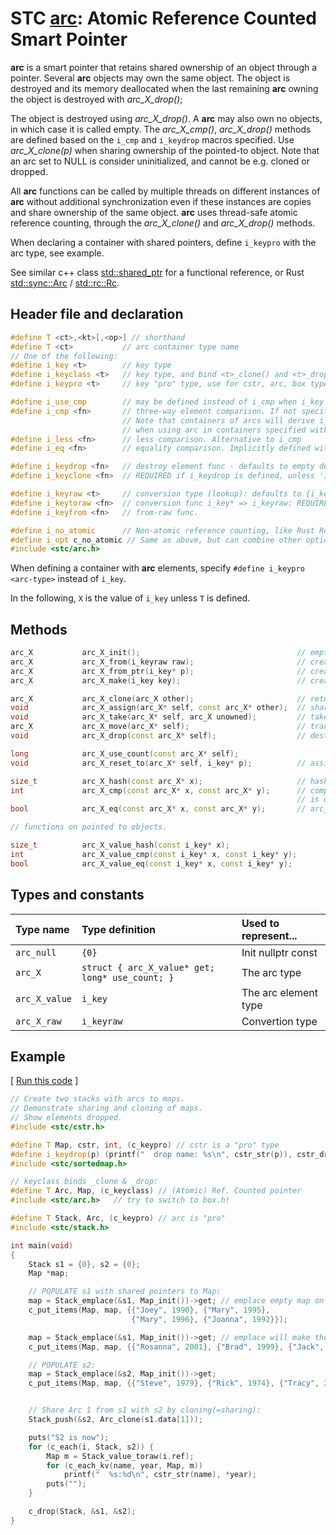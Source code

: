 # STC [arc](../include/stc/arc.h): Atomic Reference Counted Smart Pointer

**arc** is a smart pointer that retains shared ownership of an object through a pointer.
Several **arc** objects may own the same object. The object is destroyed and its memory
deallocated when the last remaining **arc** owning the object is destroyed with *arc_X_drop()*;

The object is destroyed using *arc_X_drop()*. A **arc** may also own no objects, in which
case it is called empty. The *arc_X_cmp()*, *arc_X_drop()* methods are defined based on
the `i_cmp` and `i_keydrop` macros specified. Use *arc_X_clone(p)* when sharing ownership of
the pointed-to object. Note that an arc set to NULL is consider uninitialized, and
cannot be e.g. cloned or dropped.

All **arc** functions can be called by multiple threads on different instances of **arc** without
additional synchronization even if these instances are copies and share ownership of the same object.
**arc** uses thread-safe atomic reference counting, through the *arc_X_clone()* and *arc_X_drop()* methods.

When declaring a container with shared pointers, define `i_keypro` with the arc type, see example.

See similar c++ class [std::shared_ptr](https://en.cppreference.com/w/cpp/memory/shared_ptr) for a functional reference, or Rust [std::sync::Arc](https://doc.rust-lang.org/std/sync/struct.Arc.html) / [std::rc::Rc](https://doc.rust-lang.org/std/rc/struct.Rc.html).

## Header file and declaration

```c++
#define T <ct>,<kt>[,<op>] // shorthand
#define T <ct>           // arc container type name
// One of the following:
#define i_key <t>        // key type
#define i_keyclass <t>   // key type, and bind <t>_clone() and <t>_drop() function names
#define i_keypro <t>     // key "pro" type, use for cstr, arc, box types

#define i_use_cmp        // may be defined instead of i_cmp when i_key is an integral/native-type.
#define i_cmp <fn>       // three-way element comparison. If not specified, pointer comparison is used.
                         // Note that containers of arcs will derive i_cmp from the i_key type
                         // when using arc in containers specified with i_keypro <arc-type>.
#define i_less <fn>      // less comparison. Alternative to i_cmp
#define i_eq <fn>        // equality comparison. Implicitly defined with i_cmp, but not i_less.

#define i_keydrop <fn>   // destroy element func - defaults to empty destruct
#define i_keyclone <fn>  // REQUIRED if i_keydrop is defined, unless 'i_opt c_no_clone' is defined.

#define i_keyraw <t>     // conversion type (lookup): defaults to {i_key}
#define i_keytoraw <fn>  // conversion func i_key* => i_keyraw: REQUIRED IF i_keyraw defined.
#define i_keyfrom <fn>   // from-raw func.

#define i_no_atomic      // Non-atomic reference counting, like Rust Rc.
#define i_opt c_no_atomic // Same as above, but can combine other options on one line with |.
#include <stc/arc.h>
```
When defining a container with **arc** elements, specify `#define i_keypro <arc-type>` instead of `i_key`.

In the following, `X` is the value of `i_key` unless `T` is defined.

## Methods
```c++
arc_X           arc_X_init();                                   // empty shared pointer
arc_X           arc_X_from(i_keyraw raw);                       // create an arc from raw type (available if i_keyraw defined by user).
arc_X           arc_X_from_ptr(i_key* p);                       // create an arc from raw pointer. Takes ownership of p.
arc_X           arc_X_make(i_key key);                          // create an arc from constructed key object. Faster than from_ptr().

arc_X           arc_X_clone(arc_X other);                       // return other with increased use count
void            arc_X_assign(arc_X* self, const arc_X* other);  // shared assign (increases use count)
void            arc_X_take(arc_X* self, arc_X unowned);         // take ownership of unowned.
arc_X           arc_X_move(arc_X* self);                        // transfer ownership to receiver; self becomes NULL
void            arc_X_drop(const arc_X* self);                  // destruct (decrease use count, free at 0)

long            arc_X_use_count(const arc_X* self);
void            arc_X_reset_to(arc_X* self, i_key* p);          // assign new arc from ptr. Takes ownership of p.

size_t          arc_X_hash(const arc_X* x);                     // hash value
int             arc_X_cmp(const arc_X* x, const arc_X* y);      // compares pointer addresses if no `i_cmp` is specified
                                                                // is defined. Otherwise uses 'i_cmp' or default cmp.
bool            arc_X_eq(const arc_X* x, const arc_X* y);       // arc_X_cmp() == 0

// functions on pointed to objects.

size_t          arc_X_value_hash(const i_key* x);
int             arc_X_value_cmp(const i_key* x, const i_key* y);
bool            arc_X_value_eq(const i_key* x, const i_key* y);
```

## Types and constants

| Type name        | Type definition                                   | Used to represent...   |
|:-----------------|:--------------------------------------------------|:-----------------------|
| `arc_null`       | `{0}`                                             | Init nullptr const     |
| `arc_X`          | `struct { arc_X_value* get; long* use_count; }`   | The arc type          |
| `arc_X_value`    | `i_key`                                           | The arc element type  |
| `arc_X_raw`      | `i_keyraw`                                        | Convertion type        |

## Example

[ [Run this code](https://godbolt.org/z/1aehd33b5) ]
<!--{%raw%}-->
```c++
// Create two stacks with arcs to maps.
// Demonstrate sharing and cloning of maps.
// Show elements dropped.
#include <stc/cstr.h>

#define T Map, cstr, int, (c_keypro) // cstr is a "pro" type
#define i_keydrop(p) (printf("  drop name: %s\n", cstr_str(p)), cstr_drop(p))
#include <stc/sortedmap.h>

// keyclass binds _clone & _drop:
#define T Arc, Map, (c_keyclass) // (Atomic) Ref. Counted pointer
#include <stc/arc.h>   // try to switch to box.h!

#define T Stack, Arc, (c_keypro) // arc is "pro"
#include <stc/stack.h>

int main(void)
{
    Stack s1 = {0}, s2 = {0};
    Map *map;

    // POPULATE s1 with shared pointers to Map:
    map = Stack_emplace(&s1, Map_init())->get; // emplace empty map on s1.
    c_put_items(Map, map, {{"Joey", 1990}, {"Mary", 1995},
                           {"Mary", 1996}, {"Joanna", 1992}});

    map = Stack_emplace(&s1, Map_init())->get; // emplace will make the Arc
    c_put_items(Map, map, {{"Rosanna", 2001}, {"Brad", 1999}, {"Jack", 1980}});

    // POPULATE s2:
    map = Stack_emplace(&s2, Map_init())->get;
    c_put_items(Map, map, {{"Steve", 1979}, {"Rick", 1974}, {"Tracy", 2003}});


    // Share Arc 1 from s1 with s2 by cloning(=sharing):
    Stack_push(&s2, Arc_clone(s1.data[1]));

    puts("S2 is now");
    for (c_each(i, Stack, s2)) {
        Map m = Stack_value_toraw(i.ref);
        for (c_each_kv(name, year, Map, m))
            printf("  %s:%d\n", cstr_str(name), *year);
        puts("");
    }

    c_drop(Stack, &s1, &s2);
}
```
<!--{%endraw%}-->
